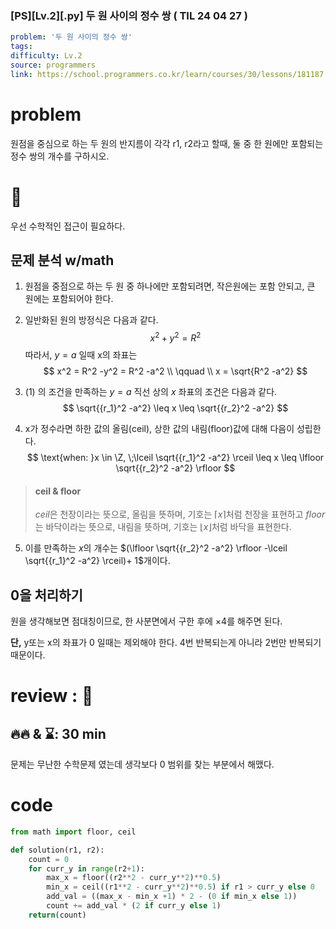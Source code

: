 

### [PS][Lv.2][.py] 두 원 사이의 정수 쌍 ( TIL 24 04 27 )


```yaml
problem: '두 원 사이의 정수 쌍'
tags: 
difficulty: Lv.2
source: programmers
link: https://school.programmers.co.kr/learn/courses/30/lessons/181187
```


# problem

원점을 중심으로 하는 두 원의 반지름이 각각 r1, r2라고 할때,
둘 중 한 원에만 포함되는 정수 쌍의 개수를 구하시오. 

# 🤔

우선 수학적인 접근이 필요하다.

## 문제 분석 w/math
 
1. 원점을 중점으로 하는 두 원 중 하나에만 포함되려면,
작은원에는 포함 안되고, 큰 원에는 포함되어야 한다.


2. 일반화된 원의 방정식은 다음과 같다.
$$
x^2 + y^2  = R^2
$$
따라서, $y=a$ 일때 x의 좌표는
$$
x^2 = R^2 -y^2 = R^2 -a^2
\\ \qquad \\
x = \sqrt{R^2 -a^2} 
$$

3. (1) 의 조건을 만족하는 $y=a$ 직선 상의 $x$ 좌표의 조건은 다음과 같다. 
$$
\sqrt{{r_1}^2 -a^2} \leq x \leq \sqrt{{r_2}^2 -a^2}  
$$ 

4. x가 정수라면 하한 값의 올림(ceil),
상한 값의 내림(floor)값에 대해 다음이 성립한다.
$$
\text{when: }x \in \Z, \;\lceil \sqrt{{r_1}^2 -a^2} \rceil \leq x \leq \lfloor \sqrt{{r_2}^2 -a^2} \rfloor
$$ 

> #### ceil & floor 
> $ceil$은 천장이라는 뜻으로, 올림을 뜻하며, 기호는 $\lceil  x \rceil$처럼 천장을 표현하고
> $floor$는 바닥이라는 뜻으로, 내림을 뜻하며, 기호는 $\lfloor x \rfloor$처럼 바닥을 표현한다.

5. 이를 만족하는 $x$의 개수는 $(\lfloor \sqrt{{r_2}^2 -a^2} \rfloor -\lceil \sqrt{{r_1}^2 -a^2} \rceil)+ 1$개이다.

## 0을 처리하기

원을 생각해보면 점대칭이므로, 
한 사분면에서 구한 후에 $\times 4$를 해주면 된다.

**단,** y또는 x의 좌표가 0 일때는 제외해야 한다.
4번 반복되는게 아니라 2번만 반복되기 때문이다.

# review : 🙂

## 🔥🔥 & ⌛:  30 min

문제는 무난한 수학문제 였는데 생각보다 0 범위를 찾는 부분에서 해맸다.

# code

```python
from math import floor, ceil

def solution(r1, r2):
    count = 0
    for curr_y in range(r2+1):
        max_x = floor((r2**2 - curr_y**2)**0.5)
        min_x = ceil((r1**2 - curr_y**2)**0.5) if r1 > curr_y else 0
        add_val = ((max_x - min_x +1) * 2 - (0 if min_x else 1))
        count += add_val * (2 if curr_y else 1)        
    return(count)
```
